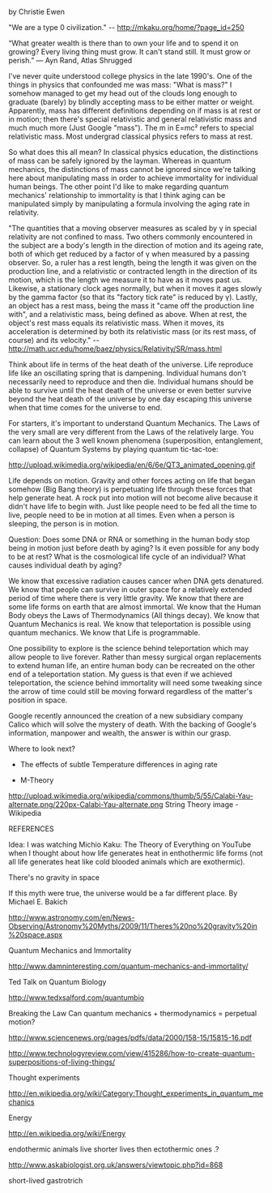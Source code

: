 by Christie Ewen

"We are a type 0 civilization." -- http://mkaku.org/home/?page_id=250

“What greater wealth is there than to own your life and to spend it on growing? Every living thing must grow. It can't stand still. It must grow or perish.”
― Ayn Rand, Atlas Shrugged



I've never quite understood college physics in the late 1990's.  One of the things in physics that confounded me was mass: "What is mass?"  I somehow managed to get my head out of the clouds long enough to graduate (barely) by blindly accepting mass to be either matter or weight.  Apparently, mass has different definitions depending on if mass is at rest or in motion; then there's special relativistic and general relativistic mass and much much more (Just Google "mass").  The m in E=mc² refers to special relativistic mass.  Most undergrad classical physics refers to mass at rest.

So what does this all mean?  In classical physics education, the distinctions of mass can be safely ignored by the layman.  Whereas in quantum mechanics, the distinctions of mass cannot be ignored since we're talking here about manipulating mass in order to achieve immortality for individual human beings.  The other point I'd like to make regarding quantum mechanics' relationship to immortality is that I think aging can be manipulated simply by manipulating a formula involving the aging rate in relativity.

"The quantities that a moving observer measures as scaled by γ in special relativity are not confined to mass.  Two others commonly encountered in the subject are a body's length in the direction of motion and its ageing rate, both of which get reduced by a factor of γ when measured by a passing observer.  So, a ruler has a rest length, being the length it was given on the production line, and a relativistic or contracted length in the direction of its motion, which is the length we measure it to have as it moves past us.  Likewise, a stationary clock ages normally, but when it moves it ages slowly by the gamma factor (so that its "factory tick rate" is reduced by γ).  Lastly, an object has a rest mass, being the mass it "came off the production line with", and a relativistic mass, being defined as above.  When at rest, the object's rest mass equals its relativistic mass.  When it moves, its acceleration is determined by both its relativistic mass (or its rest mass, of course) and its velocity."  --  http://math.ucr.edu/home/baez/physics/Relativity/SR/mass.html

Think about life in terms of the heat death of the universe.  Life reproduce life like an oscillating spring that is dampening.  Individual humans don't necessarily need to reproduce and then die.  Individual humans should be able to survive until the heat death of the universe or even better survive beyond the heat death of the universe by one day escaping this universe when that time comes for the universe to end.

For starters, it's important to understand Quantum Mechanics.  The Laws of the very small are very different from the Laws of the relatively large.  You can learn about the 3 well known phenomena (superposition, entanglement, collapse) of Quantum Systems by playing quantum tic-tac-toe:

http://upload.wikimedia.org/wikipedia/en/6/6e/QT3_animated_opening.gif

Life depends on motion.  Gravity and other forces acting on life that began somehow (Big Bang theory) is perpetuating life through these forces that help generate heat.  A rock put into motion will not become alive because it didn't have life to begin with.  Just like people need to be fed all the time to live, people need to be in motion at all times.  Even when a person is sleeping, the person is in motion.

Question: Does some DNA or RNA or something in the human body stop being in motion just before death by aging?  Is it even possible for any body to be at rest?  What is the cosmological life cycle of an individual?  What causes individual death by aging?

We know that excessive radiation causes cancer when DNA gets denatured.  We know that people can survive in outer space for a relatively extended period of time where there is very little gravity.  We know that there are some life forms on earth that are almost immortal.  We know that the Human Body obeys the Laws of Thermodynamics (All things decay).  We know that Quantum Mechanics is real.  We know that teleportation is possible using quantum mechanics.  We know that Life is programmable.

One possibility to explore is the science behind teleportation which may allow people to live forever.  Rather than messy surgical organ replacements to extend human life, an entire human body can be recreated on the other end of a teleportation station.  My guess is that even if we achieved teleportation, the science behind immortality will need some tweaking since the arrow of time could still be moving forward regardless of the matter's position in space.

Google recently announced the creation of a new subsidiary company Calico which will solve the mystery of death.  With the backing of Google's information, manpower and wealth, the answer is within our grasp.

Where to look next?

* The effects of subtle Temperature differences in aging rate

* M-Theory

http://upload.wikimedia.org/wikipedia/commons/thumb/5/55/Calabi-Yau-alternate.png/220px-Calabi-Yau-alternate.png
String Theory image - Wikipedia




REFERENCES

Idea: I was watching Michio Kaku: The Theory of Everything on YouTube when I thought about how life generates heat in enthothermic life forms (not all life generates heat like cold blooded animals which are exothermic).

There's no gravity in space

If this myth were true, the universe would be a far different place.
By Michael E. Bakich

http://www.astronomy.com/en/News-Observing/Astronomy%20Myths/2009/11/Theres%20no%20gravity%20in%20space.aspx

Quantum Mechanics and Immortality

http://www.damninteresting.com/quantum-mechanics-and-immortality/



Ted Talk on Quantum Biology

http://www.tedxsalford.com/quantumbio



Breaking the Law
Can quantum mechanics + thermodynamics = perpetual motion?

http://www.sciencenews.org/pages/pdfs/data/2000/158-15/15815-16.pdf

http://www.technologyreview.com/view/415286/how-to-create-quantum-superpositions-of-living-things/

Thought experiments

http://en.wikipedia.org/wiki/Category:Thought_experiments_in_quantum_mechanics

Energy

http://en.wikipedia.org/wiki/Energy

endothermic animals live shorter lives then ectothermic ones .?

http://www.askabiologist.org.uk/answers/viewtopic.php?id=868

short-lived gastrotrich

